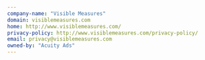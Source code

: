 ```yaml
---
company-name: "Visible Measures"
domain: visiblemeasures.com
home: http://www.visiblemeasures.com/
privacy-policy: http://www.visiblemeasures.com/privacy-policy/
email: privacy@visiblemeasures.com
owned-by: "Acuity Ads"
---
```




